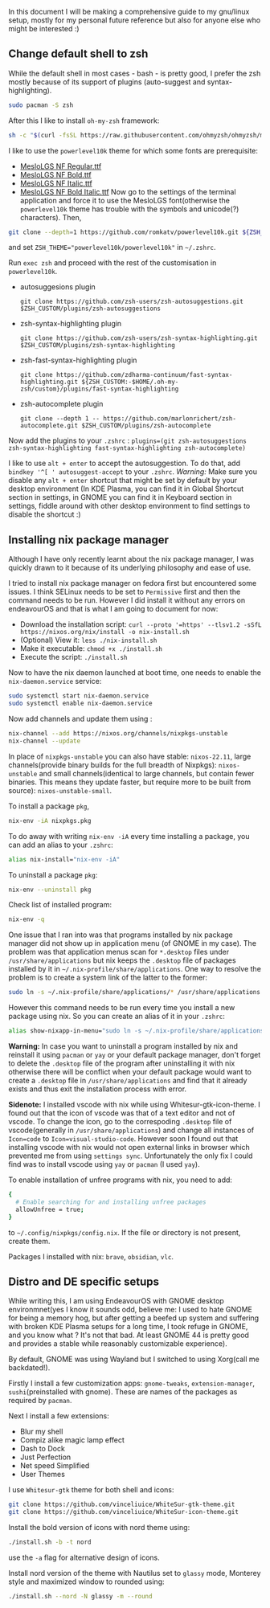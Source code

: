 In this document I will be making a comprehensive guide to my gnu/linux setup, mostly for my personal future reference but also for anyone else who might be interested :)

## Change default shell to zsh
While the default shell in most cases - bash - is pretty good, I prefer the zsh mostly because of its support of plugins (auto-suggest and syntax-highlighting).
```bash
sudo pacman -S zsh
```
After this I like to install `oh-my-zsh` framework:
```bash
sh -c "$(curl -fsSL https://raw.githubusercontent.com/ohmyzsh/ohmyzsh/master/tools/install.sh)" # install oh-my-zsh for some cool themes
```
I like to use the `powerlevel10k` theme for which some fonts are prerequisite:
- [MesloLGS NF Regular.ttf](https://github.com/romkatv/powerlevel10k-media/raw/master/MesloLGS%20NF%20Regular.ttf)
- [MesloLGS NF Bold.ttf](https://github.com/romkatv/powerlevel10k-media/raw/master/MesloLGS%20NF%20Bold.ttf)
- [MesloLGS NF Italic.ttf](https://github.com/romkatv/powerlevel10k-media/raw/master/MesloLGS%20NF%20Italic.ttf)
- [MesloLGS NF Bold Italic.ttf](https://github.com/romkatv/powerlevel10k-media/raw/master/MesloLGS%20NF%20Bold%20Italic.ttf)
Now go to the settings of the terminal application and force it to use the MesloLGS font(otherwise the `powerlevel10k` theme has trouble with the symbols and unicode(?) characters).
Then,
```bash
git clone --depth=1 https://github.com/romkatv/powerlevel10k.git ${ZSH_CUSTOM:-$HOME/.oh-my-zsh/custom}/themes/powerlevel10k
```
and set `ZSH_THEME="powerlevel10k/powerlevel10k"` in `~/.zshrc`.

Run `exec zsh` and proceed with the rest of the customisation in `powerlevel10k`.

-   autosuggesions plugin
    
    `git clone https://github.com/zsh-users/zsh-autosuggestions.git $ZSH_CUSTOM/plugins/zsh-autosuggestions`


-   zsh-syntax-highlighting plugin
    
    `git clone https://github.com/zsh-users/zsh-syntax-highlighting.git $ZSH_CUSTOM/plugins/zsh-syntax-highlighting`


-   zsh-fast-syntax-highlighting plugin
    
    `git clone https://github.com/zdharma-continuum/fast-syntax-highlighting.git ${ZSH_CUSTOM:-$HOME/.oh-my-zsh/custom}/plugins/fast-syntax-highlighting`


-   zsh-autocomplete plugin
    
    `git clone --depth 1 -- https://github.com/marlonrichert/zsh-autocomplete.git $ZSH_CUSTOM/plugins/zsh-autocomplete`

Now add the plugins to your `.zshrc` :
`plugins=(git zsh-autosuggestions zsh-syntax-highlighting fast-syntax-highlighting zsh-autocomplete)`

I like to use  `alt + enter` to accept the autosuggestion. To do that, add  `bindkey '^[ ' autosuggest-accept` to your `.zshrc`.
*Warning:* Make sure you disable any `alt + enter` shortcut that might be set by default by your desktop environment (In KDE Plasma, you can find it in Global Shortcut section in settings, in GNOME you can find it in Keyboard section in settings, fiddle around with other desktop environment to find settings to disable the shortcut :)

## Installing nix package manager
Although I have only recently learnt about the nix package manager, I was quickly drawn to it because of its underlying philosophy and ease of use. 

I tried to install nix package manager on fedora first but encountered some issues. I think SELinux needs to be set to `Permissive` first and then the command needs to be run. However I did install it without any errors on endeavourOS and that is what I am going to document for now:

- Download the installation script:
`curl --proto '=https' --tlsv1.2 -sSfL https://nixos.org/nix/install -o nix-install.sh`
- (Optional) View it:
`less ./nix-install.sh`
- Make it executable:
`chmod +x ./install.sh`
- Execute the script:
`./install.sh`

Now to have the nix daemon launched at boot time, one needs to enable the `nix-daemon.service` service:
```bash
sudo systemctl start nix-daemon.service
sudo systemctl enable nix-daemon.service
```

Now add channels and update them using :
```bash
nix-channel --add https://nixos.org/channels/nixpkgs-unstable
nix-channel --update
```
In place of `nixpkgs-unstable` you can also have stable: `nixos-22.11`, large channels(provide binary builds for the full breadth of Nixpkgs): `nixos-unstable` and small channels(identical to large channels, but contain fewer binaries. This means they update faster, but require more to be built from source): `nixos-unstable-small`.

To install a package `pkg`, 
```bash
nix-env -iA nixpkgs.pkg
```
To do away with writing `nix-env -iA` every time installing a package, you can add an alias to your `.zshrc`:
```bash
alias nix-install="nix-env -iA"
```

To uninstall a package `pkg`:
```bash
nix-env --uninstall pkg
```
Check list of installed program:
```bash
nix-env -q
```

One issue that I ran into was that programs installed by nix package manager did not show up in application menu (of GNOME in my case). The problem was that application menus scan for `*.desktop` files under `/usr/share/applications` but nix keeps the `.desktop` file of packages installed by it in `~/.nix-profile/share/applications`. One way to resolve the problem is to create a system link of the latter to the former:
```bash
sudo ln -s ~/.nix-profile/share/applications/* /usr/share/applications
```
However this command needs to be run every time you install a new package using nix. So you can create an alias of it in your `.zshrc`:
```bash
alias show-nixapp-in-menu="sudo ln -s ~/.nix-profile/share/applications/* /usr/share/applications"
```

**Warning:** In case you want to uninstall a program installed by nix and reinstall it using `pacman` or `yay` or your default package manager, don't forget to delete the `.desktop` file of the program after uninstalling it with nix otherwise there will be conflict when your default package would want to create a `.desktop` file in `/usr/share/applications` and find that it already exists and thus exit the installation process with error.

**Sidenote:** I installed vscode with nix while using Whitesur-gtk-icon-theme. I found out that the icon of vscode was that of a text editor and not of vscode. To change the icon, go to the correspoding `.desktop` file of vscode(generally in `/usr/share/applications`) and change all instances of `Icon=code` to `Icon=visual-studio-code`. However soon I found out that installing vscode with nix would not open external links in browser which prevented me from using `settings sync`. Unfortunately the only fix I could find was to install vscode using `yay` or `pacman` (I used `yay`).

To enable installation of unfree programs with nix, you need to add:
```bash
{
  # Enable searching for and installing unfree packages
  allowUnfree = true;
}
```
to `~/.config/nixpkgs/config.nix`. If the file or directory is not present, create them.

Packages I installed with nix:
`brave`, `obsidian`, `vlc`.

## Distro and DE specific setups
While writing this, I am using EndeavourOS with GNOME desktop environmnet(yes I know it sounds odd, believe me: I used to hate GNOME for being a memory hog, but after getting a beefed up system and suffering with broken KDE Plasma setups for a long time, I took refuge in GNOME, and you know what ? It's not that bad. At least GNOME 44 is pretty good and provides a stable while reasonably customizable experience). 

By default, GNOME was using Wayland but I switched to using Xorg(call me backdated!).

Firstly I install a few customization apps:
`gnome-tweaks`, `extension-manager`, `sushi`(preinstalled with gnome).
These are names of the packages as required by `pacman`.

Next I install a few extensions:
- Blur my shell
- Compiz alike magic lamp effect
- Dash to Dock
- Just Perfection
- Net speed Simplified
- User Themes

I use `Whitesur-gtk` theme for both shell and icons:
```bash
git clone https://github.com/vinceliuice/WhiteSur-gtk-theme.git
git clone https://github.com/vinceliuice/WhiteSur-icon-theme.git
```

Install the bold version of icons with nord theme using:
```bash
./install.sh -b -t nord
```
use the `-a` flag for alternative design of icons.

Install nord version of the theme with Nautilus set to `glassy` mode, Monterey style and maximized window to rounded using:
```bash
./install.sh --nord -N glassy -m --round
```
